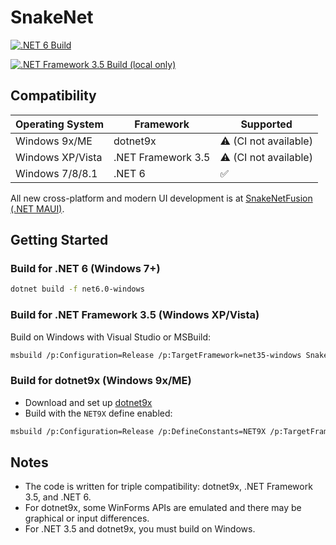 # SnakeNet

[![.NET 6 Build](https://github.com/WhiteWrym18/SnakeNetClassic/actions/workflows/build-dotnet6-windows7.yml/badge.svg?branch=main)](https://github.com/WhiteWrym18/SnakeNetClassic/actions/workflows/build-dotnet6-windows7.yml)
<!-- .NET Framework 3.5 CI is not supported on GitHub Actions. Build must be done locally or on a self-hosted runner. -->
[![.NET Framework 3.5 Build (local only)](https://img.shields.io/badge/.NET%203.5-local--build--only-lightgrey)](#)


## Compatibility

| Operating System   | Framework           | Supported |
|-------------------|--------------------|-----------|
| Windows 9x/ME     | dotnet9x           | ⚠️ (CI not available)        |
| Windows XP/Vista  | .NET Framework 3.5 | ⚠️ (CI not available)       |
| Windows 7/8/8.1   | .NET 6             | ✅        |

All new cross-platform and modern UI development is at [SnakeNetFusion (.NET MAUI)](https://github.com/WhiteWrym18/SnakeNetFusion).

## Getting Started

### Build for .NET 6 (Windows 7+)
```sh
dotnet build -f net6.0-windows
```

### Build for .NET Framework 3.5 (Windows XP/Vista)
Build on Windows with Visual Studio or MSBuild:
```sh
msbuild /p:Configuration=Release /p:TargetFramework=net35-windows SnakeNet.csproj
```

### Build for dotnet9x (Windows 9x/ME)
- Download and set up [dotnet9x](https://github.com/itsmattkc/dotnet9x)
- Build with the `NET9X` define enabled:
```sh
msbuild /p:Configuration=Release /p:DefineConstants=NET9X /p:TargetFramework=net35-windows SnakeNet.csproj
```

## Notes
- The code is written for triple compatibility: dotnet9x, .NET Framework 3.5, and .NET 6.
- For dotnet9x, some WinForms APIs are emulated and there may be graphical or input differences.
- For .NET 3.5 and dotnet9x, you must build on Windows.


